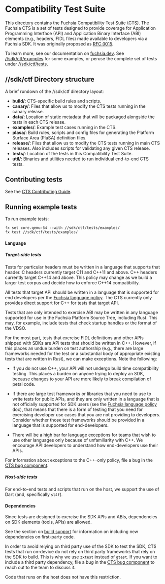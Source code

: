 # Compatibility Test Suite

This directory contains the Fuchsia Compatibility Test Suite (CTS).  The Fuchsia
CTS is a set of tests designed to provide coverage for Application Programming
Interface (API) and Application Binary Interface (ABI) elements (e.g., headers,
FIDL files) made available to developers via a Fuchsia SDK. It was originally
proposed as [RFC
0015](https://fuchsia.dev/fuchsia-src/contribute/governance/rfcs/0015_cts).

To learn more, see our documentation on
[fuchsia.dev](https://fuchsia.dev/fuchsia-src/development/testing/cts/overview).
See [//sdk/ctf/examples] for some examples, or peruse the complete set
of tests under [//sdk/ctf/tests].


## //sdk/ctf Directory structure

A brief rundown of the //sdk/ctf directory layout:

* **build/**: CTS-specific build rules and scripts.
* **canary/**: Files that allow us to modify the CTS tests running in the
canary release.
* **data/**: Location of static metadata that will be packaged alongside
the tests in each CTS release.
* **examples/**: Example test cases running in the CTS.
* **plasa/**: Build rules, scripts and config files for generating the
Platform Surface Area (PlaSA) definition files.
* **release/**: Files that allow us to modify the CTS tests running in
main CTS releases. Also includes scripts for validating any given CTS release.
* **tests/**: Location of the tests in this Compatibility Test Suite.
* **util/**: Binaries and utilities needed to run individual end-to-end CTS
tests.


## Contributing tests

See the [CTS Contributing Guide].

## Running example tests

To run example tests:

```
fx set core.qemu-64 --with //sdk/ctf/tests/examples/
fx test //sdk/ctf/tests/examples/
```

#### Language

##### Target-side tests

Tests for particular headers must be written in a language that supports that
header.  C headers currently target C11 and C++11 and above.  C++ headers
currently target C++14 and above.  This policy may change as we build a larger
test corpus and decide how to enforce C++14 compatibility.

All tests that target API should be written in a language that is supported for
end developers per the [Fuchsia language policy].  The CTS currently only
provides direct support for C++ for tests that target API.

Tests that are only intended to exercise ABI may be written in any language
supported for use in the Fuchsia Platform Source Tree, including Rust.  This
may, for example, include tests that check startup handles or the format of the
VDSO.

For the most part, tests that exercise FIDL definitions and other APIs shipped
with SDKs are API tests that should be written in C++.  However, if this places
an undue burden on test authorship (e.g., there are large frameworks needed for
the test or a substantial body of appropriate existing tests that are written in
Rust), we can make exceptions. Note the following:

* If you do not use C++, your API will not undergo build time compatibility
  testing.  This places a burden on anyone trying to deploy an SDK, because
  changes to your API are more likely to break compilation of petal code.

* If there are large test frameworks or libraries that you need to use to write
  tests for public APIs, and they are only written in a language that is not
  officially supported for SDK users (see the [Fuchsia language policy] doc),
  that means that there is a form of testing that you need for exercising
  developer use cases that you are not providing to developers.  Consider
  whether those test frameworks should be provided in a language that is
  supported for end-developers.

* There will be a high bar for language exceptions for teams that wish to use
  other languages only because of unfamiliarity with C++.  We encourage API
  developers to understand how end-developers use their APIs.

For information about exceptions to the C++-only policy, file a bug in the [CTS
bug component].

##### Host-side tests

For end-to-end tests and scripts that run on the host, we support the use of
Dart (and, specifically `sl4f`).

#### Dependencies

Since tests are designed to exercise the SDK APIs and ABIs, dependencies on SDK
elements (tools, APIs) are allowed.

See the section on [build support](#Build-support) for information on including
new dependencies on first-party code.

In order to avoid relying on third party use of the SDK to test the SDK, CTS
tests that run on-device do not rely on third party frameworks that rely on the
SDK to build.  This is why we use `zxtest` instead of `gtest`.  If you want to
include a third party dependency, file a bug in the [CTS bug component] to reach
out to the team to discuss it.

Code that runs on the host does not have this restriction.


[CTS Contributing Guide]: /docs/development/testing/cts/contributing_tests.md
[Fuchsia language policy]: https://fuchsia.dev/fuchsia-src/contribute/governance/policy/programming_languages
[CTS bug component]: https://bugs.fuchsia.dev/p/fuchsia/templates/detail?saved=1&template=Fuchsia%20Compatibility%20Test%20Suite%20%28CTS%29&ts=1627669234
[//sdk/ctf/examples]: https://fuchsia.googlesource.com/fuchsia/+/refs/heads/main/sdk/ctf/examples/
[//sdk/ctf/tests]: https://fuchsia.googlesource.com/fuchsia/+/refs/heads/main/sdk/ctf/tests/
